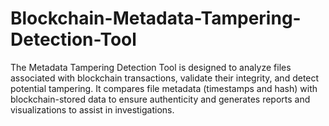 # Blockchain-Metadata-Tampering-Detection-Tool
The Metadata Tampering Detection Tool is designed to analyze files associated with blockchain transactions, validate their integrity, and detect potential tampering. It compares file metadata (timestamps and hash) with blockchain-stored data to ensure authenticity and generates reports and visualizations to assist in investigations.
